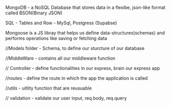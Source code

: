 MongoDB - a NoSQL Database that stores data in a flexibe,
json-like format called BSON(Binary JSON)

SQL - Tables and Row - MySql, Postgress (Supabse)

Mongoose is a JS libray that helps us define data-structures(schemas)
and performs operations like saving or fetching data

//Models folder - Schema, to define our sturcture of our database

//MiddleWare - contains all our middleware function

// Controller - define functionalities in our express, brain our express app

//routes - define the route in which the app the application is called

//utils - uitlity function that are reusuable

// validation - validate our user input, req.body, req.query
